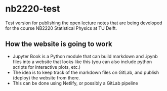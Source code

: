 # nb2220-test
Test version for publishing the open lecture notes that are being developed for the course NB2220 Statistical Physics at TU Delft.

## How the website is going to work
* Jupyter Book is a Python module that can build markdown and .ipynb files into
a website that looks like this (you can also include python scripts for
interactive plots, etc.)
* The idea is to keep track of the markdown files on GitLab, and publish (deploy)
the website from there.
* This can be done using Netlify, or possibly a GitLab pipeline
